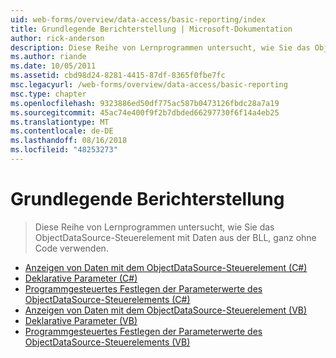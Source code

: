 ```yaml
---
uid: web-forms/overview/data-access/basic-reporting/index
title: Grundlegende Berichterstellung | Microsoft-Dokumentation
author: rick-anderson
description: Diese Reihe von Lernprogrammen untersucht, wie Sie das ObjectDataSource-Steuerelement mit Daten aus der BLL, ganz ohne Code verwenden.
ms.author: riande
ms.date: 10/05/2011
ms.assetid: cbd98d24-8281-4415-87df-8365f0fbe7fc
msc.legacyurl: /web-forms/overview/data-access/basic-reporting
msc.type: chapter
ms.openlocfilehash: 9323886ed50df775ac587b0473126fbdc28a7a19
ms.sourcegitcommit: 45ac74e400f9f2b7dbded66297730f6f14a4eb25
ms.translationtype: MT
ms.contentlocale: de-DE
ms.lasthandoff: 08/16/2018
ms.locfileid: "48253273"
---
```

<a name="basic-reporting"></a>Grundlegende Berichterstellung
====================
> Diese Reihe von Lernprogrammen untersucht, wie Sie das ObjectDataSource-Steuerelement mit Daten aus der BLL, ganz ohne Code verwenden.


- [Anzeigen von Daten mit dem ObjectDataSource-Steuerelement (C#)](displaying-data-with-the-objectdatasource-cs.md)
- [Deklarative Parameter (C#)](declarative-parameters-cs.md)
- [Programmgesteuertes Festlegen der Parameterwerte des ObjectDataSource-Steuerelements (C#)](programmatically-setting-the-objectdatasource-s-parameter-values-cs.md)
- [Anzeigen von Daten mit dem ObjectDataSource-Steuerelement (VB)](displaying-data-with-the-objectdatasource-vb.md)
- [Deklarative Parameter (VB)](declarative-parameters-vb.md)
- [Programmgesteuertes Festlegen der Parameterwerte des ObjectDataSource-Steuerelements (VB)](programmatically-setting-the-objectdatasource-s-parameter-values-vb.md)
